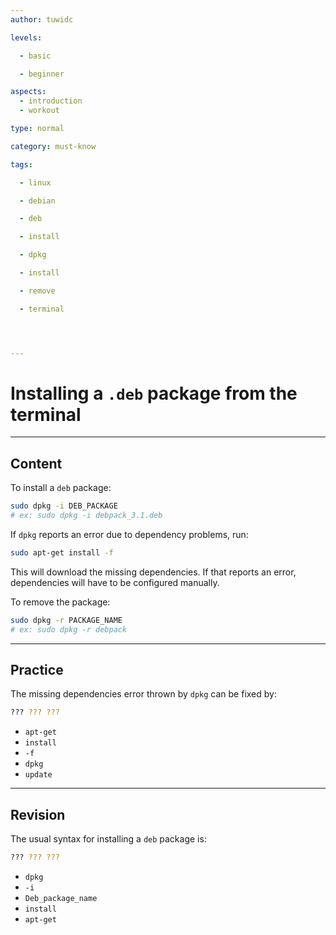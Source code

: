 ```yaml
---
author: tuwidc

levels:

  - basic

  - beginner

aspects:
  - introduction
  - workout

type: normal

category: must-know

tags:

  - linux

  - debian

  - deb

  - install

  - dpkg

  - install

  - remove

  - terminal




---
```


# Installing a `.deb` package from the terminal

---
## Content

To install a `deb` package:
```bash
sudo dpkg -i DEB_PACKAGE
# ex: sudo dpkg -i debpack_3.1.deb
```
If `dpkg` reports an error due to dependency problems, run: 
```bash
sudo apt-get install -f
```
This will download the missing dependencies. If that reports an error, dependencies will have to be configured manually.

To remove the package:

```bash
sudo dpkg -r PACKAGE_NAME
# ex: sudo dpkg -r debpack
```

---
## Practice

The missing dependencies error thrown by `dpkg` can be fixed by:
```bash
??? ??? ??? 
```

* `apt-get`
* `install` 
* `-f`
* `dpkg`
* `update`

---
## Revision

The usual syntax for installing a `deb` package is:
```bash
??? ??? ???
```

* `dpkg`
* `-i`
* `Deb_package_name`
* `install`
* `apt-get`

 
